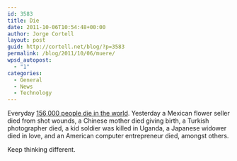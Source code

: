 ```yaml
---
id: 3583
title: Die
date: 2011-10-06T10:54:48+00:00
author: Jorge Cortell
layout: post
guid: http://cortell.net/blog/?p=3583
permalink: /blog/2011/10/06/muere/
wpsd_autopost:
  - "1"
categories:
  - General
  - News
  - Technology
---
```

Everyday <a title="http://wiki.answers.com/Q/How_many_people_are_born_and_how_many_people_die_every_minute" href="http://wiki.answers.com/Q/How_many_people_are_born_and_how_many_people_die_every_minute" target="_blank">156,000 people die in the world</a>. Yesterday a Mexican flower seller died from shot wounds, a Chinese mother died giving birth, a Turkish photographer died, a kid soldier was killed in Uganda, a Japanese widower died in love, and an American computer entrepreneur died, amongst others.

Keep thinking different.